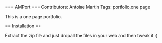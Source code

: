 === AMPort ===
Contributors: Antoine Martin 
Tags: portfolio,one page

This is a one page portfolio.


== Installation ==

Extract the zip file and just dropall the files in your web and then tweak it :)
